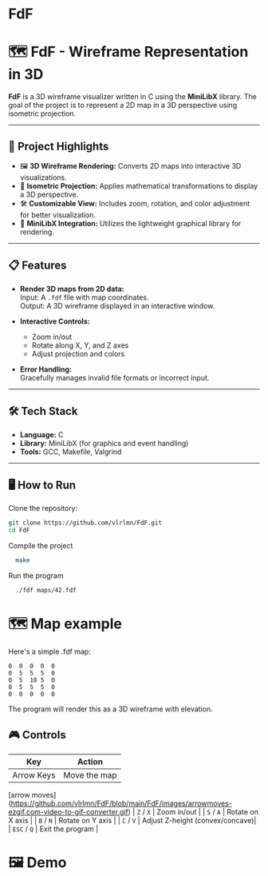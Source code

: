 # FdF
# 🗺️ FdF - Wireframe Representation in 3D

**FdF** is a 3D wireframe visualizer written in C using the **MiniLibX** library. The goal of the project is to represent a 2D map in a 3D perspective using isometric projection.

---

## 🚀 Project Highlights

- 🖼️ **3D Wireframe Rendering:** Converts 2D maps into interactive 3D visualizations.
- 🧮 **Isometric Projection:** Applies mathematical transformations to display a 3D perspective.
- 🛠️ **Customizable View:** Includes zoom, rotation, and color adjustment for better visualization.
- 📂 **MiniLibX Integration:** Utilizes the lightweight graphical library for rendering.

---

## 📋 Features

- **Render 3D maps from 2D data:**  
  Input: A `.fdf` file with map coordinates.  
  Output: A 3D wireframe displayed in an interactive window.

- **Interactive Controls:**  
  - Zoom in/out  
  - Rotate along X, Y, and Z axes  
  - Adjust projection and colors  

- **Error Handling:**  
  Gracefully manages invalid file formats or incorrect input.

---

## 🛠️ Tech Stack

- **Language:** C
- **Library:** MiniLibX (for graphics and event handling)
- **Tools:** GCC, Makefile, Valgrind

---

## 🖥️ How to Run

Clone the repository:
   ```bash
   git clone https://github.com/vlrlmn/FdF.git
   cd FdF
   ```
Compile the project
```bash
  make
```
Run the program
```bash
  ./fdf maps/42.fdf
```
# 🗺️ Map example

Here's a simple .fdf map:
```
0  0  0  0  0
0  5  5  5  0
0  5  10 5  0
0  5  5  5  0
0  0  0  0  0
```
The program will render this as a 3D wireframe with elevation.

## 🎮 Controls


| Key             | Action                 |
|-----------------|------------------------|
|    Arrow Keys   | Move the map           |
[arrow moves] (https://github.com/vlrlmn/FdF/blob/main/FdF/images/arrowmoves-ezgif.com-video-to-gif-converter.gif)
|    `Z` / `X`    | Zoom in/out            |
|    `S` / `A`    | Rotate on X axis       |
|    `B` / `N`    | Rotate on Y axis       |
|    `C` / `V`    | Adjust Z-height (convex/concave)|
|   `ESC` / `Q`   | Exit the program       |

# 🖼️ Demo
